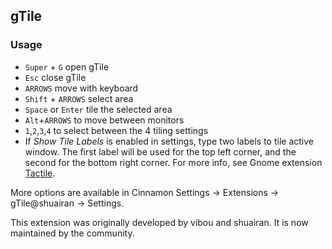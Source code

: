 ## gTile

### Usage

- `Super` + `G` open gTile
- `Esc` close gTile
- `ARROWS` move with keyboard
- `Shift` + `ARROWS` select area
- `Space` or `Enter` tile the selected area
- `Alt`+`ARROWS` to move between monitors
- `1`,`2`,`3`,`4` to select between the 4 tiling settings
- If _Show Tile Labels_ is enabled in settings, type two labels to tile active window. The first
  label will be used for the top left corner, and the second for the bottom right corner. For more info, see Gnome extension [Tactile](https://extensions.gnome.org/extension/4548/tactile/).

More options are available in Cinnamon Settings -> Extensions -> gTile@shuairan -> Settings.

This extension was originally developed by vibou and shuairan. It is now maintained by the community.

